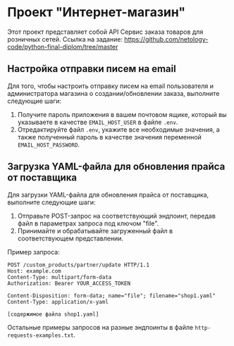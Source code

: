 # Проект "Интернет-магазин"

Этот проект представляет собой API Сервис заказа товаров для розничных сетей. Ссылка на задание: https://github.com/netology-code/python-final-diplom/tree/master

## Настройка отправки писем на email

Для того, чтобы настроить отправку писем на email пользователя и администратора магазина о создании/обновлении заказа, выполните следующие шаги:

1. Получите пароль приложения в вашем почтовом ящике, который вы указываете в качестве `EMAIL_HOST_USER` в файле `.env`.
2. Отредактируйте файл `.env`, укажите все необходимые значения, а также полученный пароль в качестве значения переменной `EMAIL_HOST_PASSWORD`.

## Загрузка YAML-файла для обновления прайса от поставщика

Для загрузки YAML-файла для обновления прайса от поставщика, выполните следующие шаги:

1. Отправьте POST-запрос на соответствующий эндпоинт, передав файл в параметрах запроса под ключом "file".
2. Принимайте и обрабатывайте загруженный файл в соответствующем представлении.

Пример запроса:

```http
POST /custom_products/partner/update HTTP/1.1
Host: example.com
Content-Type: multipart/form-data
Authorization: Bearer YOUR_ACCESS_TOKEN

Content-Disposition: form-data; name="file"; filename="shop1.yaml"
Content-Type: application/x-yaml

[содержимое файла shop1.yaml]
```
Остальные примеры запросов на разные эндпоинты в файле `http-requests-examples.txt`.
